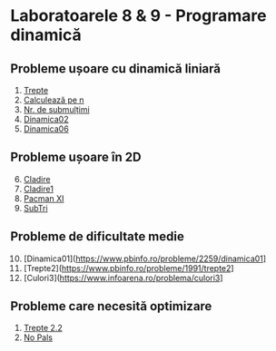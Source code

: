 # Laboratoarele 8 & 9 - Programare dinamică

## Probleme ușoare cu dinamică liniară
1. [Trepte](https://www.pbinfo.ro/probleme/1798/trepte)
2. [Calculează pe n](https://www.pbinfo.ro/probleme/3672/calculeaza-pe-n)
3. [Nr. de submulțimi](https://www.pbinfo.ro/probleme/3213/numardesubmultimi)
4. [Dinamica02](https://www.pbinfo.ro/probleme/2260/dinamica02)
5. [Dinamica06](https://www.pbinfo.ro/probleme/3990/dinamica06)

## Probleme ușoare în 2D
6. [Cladire](https://www.pbinfo.ro/probleme/392/cladire)
7. [Cladire1](https://www.pbinfo.ro/probleme/393/cladire1)
8. [Pacman XI](https://www.pbinfo.ro/probleme/3265/pacman-xi)
9. [SubTri](https://www.pbinfo.ro/probleme/385/sumtri)

## Probleme de dificultate medie
10. [Dinamica01](https://www.pbinfo.ro/probleme/2259/dinamica01]
11. [Trepte2](https://www.pbinfo.ro/probleme/1991/trepte2]
12. [Culori3](https://www.infoarena.ro/problema/culori3]

## Probleme care necesită optimizare
1. [Trepte 2.2](https://www.pbinfo.ro/probleme/3217/trepte2-2)
2. [No Pals](https://www.pbinfo.ro/probleme/2882/no-pals)

